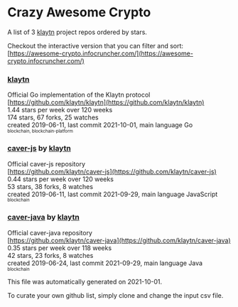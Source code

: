 # Crazy Awesome Crypto
A list of 3 [klaytn](https://github.com/klaytn) project repos ordered by stars.  

Checkout the interactive version that you can filter and sort: 
[https://awesome-crypto.infocruncher.com/](https://awesome-crypto.infocruncher.com/)  


### [klaytn](https://github.com/klaytn/klaytn)  
Official Go implementation of the Klaytn protocol  
[https://github.com/klaytn/klaytn](https://github.com/klaytn/klaytn)  
1.44 stars per week over 120 weeks  
174 stars, 67 forks, 25 watches  
created 2019-06-11, last commit 2021-10-01, main language Go  
<sub><sup>blockchain, blockchain-platform</sup></sub>


### [caver-js](https://github.com/klaytn/caver-js) by [klaytn](https://github.com/klaytn)  
Official caver-js repository  
[https://github.com/klaytn/caver-js](https://github.com/klaytn/caver-js)  
0.44 stars per week over 120 weeks  
53 stars, 38 forks, 8 watches  
created 2019-06-11, last commit 2021-09-29, main language JavaScript  
<sub><sup>blockchain</sup></sub>


### [caver-java](https://github.com/klaytn/caver-java) by [klaytn](https://github.com/klaytn)  
Official caver-java repository  
[https://github.com/klaytn/caver-java](https://github.com/klaytn/caver-java)  
0.35 stars per week over 118 weeks  
42 stars, 23 forks, 8 watches  
created 2019-06-24, last commit 2021-09-29, main language Java  
<sub><sup>blockchain</sup></sub>


This file was automatically generated on 2021-10-01.  

To curate your own github list, simply clone and change the input csv file.  